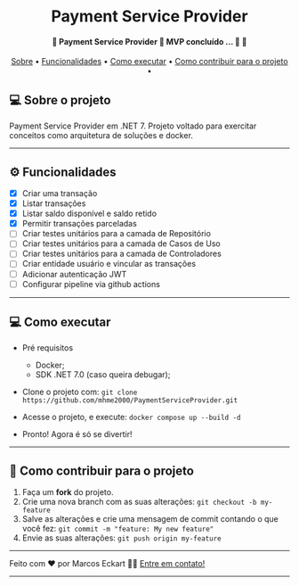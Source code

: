 <h1 align="center">
   Payment Service Provider 
</h1>

<h4 align="center"> 
	🚧  Payment Service Provider 🚧 MVP concluído ... 🚧 🚀
</h4>

<p align="center">
 <a href="#-sobre-o-projeto">Sobre</a> •
 <a href="#-funcionalidades">Funcionalidades</a> •
 <a href="#-como-executar">Como executar</a> •
  <a href="#-como-contribuir-para-o-projeto">Como contribuir para o projeto</a> •
</p>


## 💻 Sobre o projeto

Payment Service Provider em .NET 7. Projeto voltado para exercitar conceitos como arquitetura de soluções e docker.

---

## ⚙️ Funcionalidades

- [x] Criar uma transação
- [x] Listar transações
- [x] Listar saldo disponível e saldo retido
- [X] Permitir transações parceladas
- [ ] Criar testes unitários para a camada de Repositório
- [ ] Criar testes unitários para a camada de Casos de Uso
- [ ] Criar testes unitários para a camada de Controladores
- [ ] Criar entidade usuário e vincular as transações
- [ ] Adicionar autenticação JWT
- [ ] Configurar pipeline via github actions

---

## 💻 Como executar

- Pré requisitos
  - Docker;
  - SDK .NET 7.0 (caso queira debugar);

- Clone o projeto com: `git clone https://github.com/mhme2000/PaymentServiceProvider.git`
- Acesse o projeto, e execute: `docker compose up --build -d`
- Pronto! Agora é só se divertir!

---

## 💪 Como contribuir para o projeto

1. Faça um **fork** do projeto.
2. Crie uma nova branch com as suas alterações: `git checkout -b my-feature`
3. Salve as alterações e crie uma mensagem de commit contando o que você fez: `git commit -m "feature: My new feature"`
4. Envie as suas alterações: `git push origin my-feature`
---

Feito com ❤️ por Marcos Eckart 👋🏽 [Entre em contato!](https://www.linkedin.com/in/marcos-eckart/)

---
